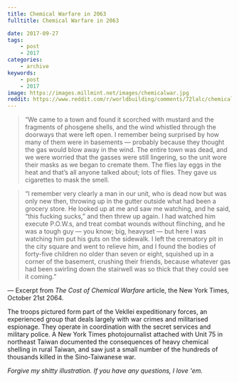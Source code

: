 ```yaml
---
title: Chemical Warfare in 2063
fulltitle: Chemical Warfare in 2063

date: 2017-09-27
tags:
    - post
    - 2017
categories:
    - archive
keywords:
    - post
    - 2017
image: https://images.millmint.net/images/chemicalwar.jpg
reddit: https://www.reddit.com/r/worldbuilding/comments/72lalc/chemical_warfare_in_2063_vekllei/
---
```


>“We came to a town and found it scorched with mustard and the fragments of phosgene shells, and the wind whistled through the doorways that were left open. I remember being surprised by how many of them were in basements  —  probably because they thought the gas would blow away in the wind. The entire town was dead, and we were worried that the gasses were still lingering, so the unit wore their masks as we began to cremate them. The flies lay eggs in the heat and that’s all anyone talked about; lots of flies. They gave us cigarettes to mask the smell.

>“I remember very clearly a man in our unit, who is dead now but was only new then, throwing up in the gutter outside what had been a grocery store. He looked up at me and saw me watching, and he said, “this fucking sucks,” and then threw up again. I had watched him execute P.O.W.s, and treat combat wounds without flinching, and he was a tough guy  —  you know; big, heavyset  —  but here I was watching him put his guts on the sidewalk. I left the crematory pit in the city square and went to relieve him, and I found the bodies of forty-five children no older than seven or eight, squished up in a corner of the basement, crushing their friends, because whatever gas had been swirling down the stairwell was so thick that they could see it coming.”

 —  Excerpt from *The Cost of Chemical Warfare* article, the New York Times, October 21st 2064.

The troops pictured form part of the Vekllei expeditionary forces, an experienced group that deals largely with war crimes and militarised espionage. They operate in coordination with the secret services and military police. A New York Times photojournalist attached with Unit 75 in northeast Taiwan documented the consequences of heavy chemical shelling in rural Taiwan, and saw just a small number of the hundreds of thousands killed in the Sino-Taiwanese war.

*Forgive my shitty illustration. If you have any questions, I love 'em.*
